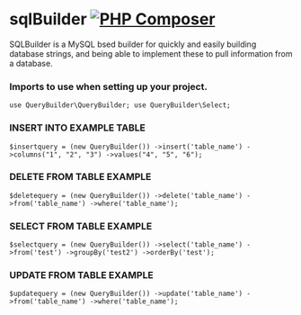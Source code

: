 # sqlBuilder [![PHP Composer](https://github.com/vertanzil/SQLBuilder/actions/workflows/php.yml/badge.svg)](https://github.com/vertanzil/SQLBuilder/actions/workflows/php.yml)
SQLBuilder is a MySQL bsed builder for quickly and easily building database strings,
and being able to implement these to pull information from a database.

### Imports to use when setting up your project.

`use QueryBuilder\QueryBuilder;
use QueryBuilder\Select;`


### INSERT INTO EXAMPLE TABLE
`$insertquery = (new QueryBuilder())
    ->insert('table_name')
    ->columns("1", "2", "3")
    ->values("4", "5", "6");`

### DELETE FROM TABLE EXAMPLE
`$deletequery = (new QueryBuilder())
->delete('table_name')
->from('table_name')
->where('table_name');`

### SELECT FROM TABLE EXAMPLE
`$selectquery = (new QueryBuilder())
    ->select('table_name')
    ->from('test')
    ->groupBy('test2')
    ->orderBy('test');`

### UPDATE FROM TABLE EXAMPLE
`$updatequery = (new QueryBuilder())
->update('table_name')
->from('table_name')
->where('table_name');`
